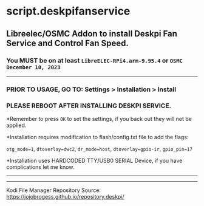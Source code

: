 # script.deskpifanservice
## Libreelec/OSMC Addon to install Deskpi Fan Service and Control Fan Speed.
### You MUST be on at least `LibreELEC-RPi4.arm-9.95.4` or `OSMC December 10, 2023`

**********************************************************************************************************************************************************************
### PRIOR TO USAGE, GO TO: Settings > Installation > Install
### PLEASE REBOOT AFTER INSTALLING DESKPI SERVICE.

*Remember to press `OK` to set the settings, if you back out they will not be applied.

*Installation requires modification to flash/config.txt file to add the flags:

`otg_mode=1`, `dtoverlay=dwc2`, `dr_mode=host`, `dtoverlay=gpio-ir`, `gpio_pin=17`

*Installation uses HARDCODED TTY/USB0 SERIAL Device, if you have complications let me know. 
**********************************************************************************************************************************************************************
**********************************************************************************************************************************************************************

Kodi File Manager Repository Source:
https://jojobrogess.github.io/repository.deskpi/
